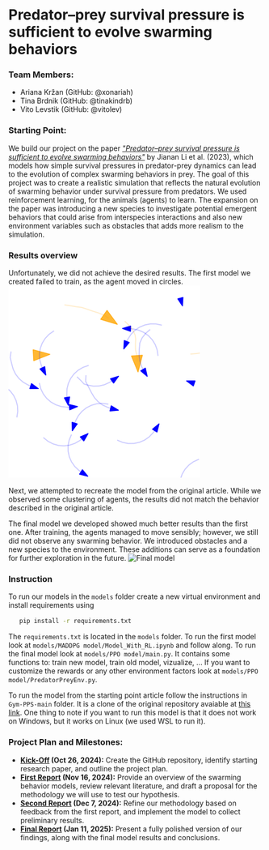 # Predator–prey survival pressure is sufficient to evolve swarming behaviors

### Team Members:
- Ariana Kržan (GitHub: @xonariah)
- Tina Brdnik (GitHub: @tinakindrb)
- Vito Levstik (GitHub: @vitolev)

### Starting Point:
We build our project on the paper *["Predator–prey survival pressure is sufficient to evolve swarming behaviors"](https://iopscience.iop.org/article/10.1088/1367-2630/acf33a)* by Jianan Li et al. (2023), which models how simple survival pressures in predator-prey dynamics can lead to the evolution of complex swarming behaviors in prey. The goal of this project was to create a realistic simulation that reflects the natural evolution of swarming behavior under survival pressure from predators. We used reinforcement learning, for the animals (agents) to learn. The expansion on the paper was introducing a new species to investigate potential emergent behaviors that could arise from interspecies interactions and also new environment variables such as obstacles that adds more realism to the simulation.

### Results overview
Unfortunately, we did not achieve the desired results. The first model we created failed to train, as the agent moved in circles.
![First model](results/circles.png)

Next, we attempted to recreate the model from the original article. While we observed some clustering of agents, the results did not match the behavior described in the original article.

The final model we developed showed much better results than the first one. After training, the agents managed to move sensibly; however, we still did not observe any swarming behavior. We introduced obstacles and a new species to the environment. These additions can serve as a foundation for further exploration in the future.
![Final model](results/model_animations/animation_trained.gif)

### Instruction
To run our models in the `models` folder create a new virtual environment and install requirements using
```bash
   pip install -r requirements.txt
```
The `requirements.txt` is located in the `models` folder. To run the first model look at `models/MADDPG model/Model_With_RL.ipynb` and follow along.
To run the final model look at `models/PPO model/main.py`. It contains some functions to: train new model, train old model, vizualize, ...
If you want to customize the rewards or any other environment factors look at `models/PPO model/PredatorPreyEnv.py`.

To run the model from the starting point article follow the instructions in `Gym-PPS-main` folder. It is a clone of the original repository avaiable at [this link](https://github.com/WindyLab/Gym-PPS). One thing to note if you want to run this model is that it does not work on Windows, but it works on Linux (we used WSL to run it). 

### Project Plan and Milestones:
- **[Kick-Off](https://github.com/xonariah/Collective-behaviour-project/milestone/1)
 (Oct 26, 2024):** Create the GitHub repository, identify starting research paper, and outline the project plan.
- **[First Report](https://github.com/xonariah/Collective-behaviour-project/milestone/2) (Nov 16, 2024):** Provide an overview of the swarming behavior models, review relevant literature, and draft a proposal for the methodology we will use to test our hypothesis.
- **[Second Report](https://github.com/xonariah/Collective-behaviour-project/milestone/3) (Dec 7, 2024):** Refine our methodology based on feedback from the first report, and implement the model to collect preliminary results.
- **[Final Report](https://github.com/xonariah/Collective-behaviour-project/milestone/4) (Jan 11, 2025):** Present a fully polished version of our findings, along with the final model results and conclusions.

